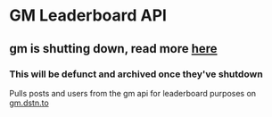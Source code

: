 # GM Leaderboard API

## gm is shutting down, read more [here](https://gm.town)

### This will be defunct and archived once they've shutdown


Pulls posts and users from the gm api for leaderboard purposes on [gm.dstn.to](https://gm.dstn.to)
